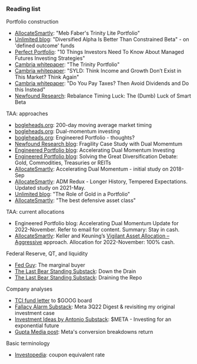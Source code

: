 ### Reading list

Portfolio construction
- [AllocateSmartly](https://allocatesmartly.com/meb-fabers-trinity-portfolio-lite/): "Meb Faber's Trinity Lite Portfolio"
- [Unlimited blog](https://blog.unlimitedfunds.com/diversified-alpha-is-better-than-constrained-beta): "Diversified Alpha Is Better Than Constrained Beta" - on 'defined outcome' funds
- [Perfect Portfolio](https://pictureperfectportfolios.com/10-things-investors-need-to-know-about-managed-futures/): "10 Things Investors Need To Know About Managed Futures Investing Strategies"
- [Cambria whitepaper](https://www.cambriainvestments.com/wp-content/uploads/2017/01/Trinity_WP_122816_A.pdf): "The Trinity Portfolio"
- [Cambria whitepaper](https://www.cambriainvestments.com/wp-content/uploads/2019/07/Cambria-SYLD-Paper-FINAL-Q2-2019.pdf): "SYLD: Think Income and Growth Don’t Exist in This Market? Think Again"
- [Cambria whitepaper](https://mebfaber.com/wp-content/uploads/2017/10/DTAX-10.23.17.pdf): "Do You Pay Taxes? Then Avoid Dividends and Do this Instead"
- [Newfound Research](https://papers.ssrn.com/sol3/papers.cfm?abstract_id=3673910): Rebalance Timing Luck: The (Dumb) Luck of Smart Beta

TAA: approaches
- [bogleheads.org](https://www.bogleheads.org/forum/viewtopic.php?t=27460): 200-day moving average market timing
- [bogleheads.org](https://www.bogleheads.org/forum/viewtopic.php?t=158297&start=250): Dual-momentum investing
- [bogleheads.org](https://www.bogleheads.org/forum/viewtopic.php?t=245415): Engineered Portfolio - thoughts?
- [Newfound Research blog](https://blog.thinknewfound.com/2019/01/fragility-case-study-dual-momentum-gem/): Fragility Case Study with Dual Momemtum
- [Engineered Portfolio blog](https://engineeredportfolio.com/2018/05/02/accelerating-dual-momentum-investing/): Accelerating Dual Momentum Investing
- [Engineered Portfolio blog](https://engineeredportfolio.com/2017/06/26/solving-the-great-diversification-debate-gold-commodities-treasuries-or-reits/): Solving the Great Diversification Debate: Gold, Commodities, Treasuries or REITs
- [AllocateSmartly](https://allocatesmartly.com/taa-strategy-accelerating-dual-momentum/): Accelerating Dual Momentum - initial study on 2018-Sep
- [AllocateSmartly](https://allocatesmartly.com/accelerating-dual-momentum-redux-longer-history-tempered-expectations/): ADM Redux - Longer History, Tempered Expectations. Updated study on 2021-May.
- [Unlimited blog](https://blog.unlimitedfunds.com/author/bob-elliott): "The Role of Gold in a Portfolio"
- [AllocateSmartly](https://allocatesmartly.com/the-best-defensive-asset-class/): "The best defensive asset class"

TAA: current allocations
- Engineered Portfolio blog: Accelerating Dual Momentum Update for 2022-November. Refer to email for content. Summary: Stay in cash.
- [AllocateSmartly](https://allocatesmartly.com/members/strategy/keller-and-keunings-vigilant-asset-allocation/): Keller and Keuning’s [Vigilant Asset Allocation – Aggressive](https://allocatesmartly.com/vigilant-asset-allocation-dr-wouter-keller-jw-keuning/) approach. Allocation for 2022-November: 100% cash.

Federal Reserve, QT, and liquidity
- [Fed Guy](https://fedguy.com/the-marginal-buyer/): The marginal buyer
- [The Last Bear Standing Substack](https://thelastbearstanding.substack.com/p/down-the-drain): Down the Drain
- [The Last Bear Standing Substack](https://thelastbearstanding.substack.com/p/draining-the-repo): Draining the Repo

Company analyses
- [TCI fund letter](https://www.tcifund.com/files/corporateengageement/alphabet/15th%20November%202022.pdf) to $GOOG board
- [Fallacy Alarm Substack](https://fallacyalarm.substack.com/p/meta-3q22-digest-and-revisiting-my): Meta 3Q22 Digest & revisiting my original investment case
- [Investment Ideas by Antonio Substack](https://antoniolinares.substack.com/p/meta-investing-for-an-exponential): $META - Investing for an exponential future
- [Gupta Media post](https://www.guptamedia.com/insights/meta-conversion-breakdowns-return): Meta's conversion breakdowns return

Basic terminology
- [Investopedia](https://www.investopedia.com/terms/c/couponequivalentrate.asp): coupon equivalent rate

